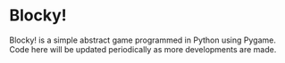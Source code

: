 # Blocky!
Blocky! is a simple abstract game programmed in Python using Pygame. Code here will be updated periodically as more developments are made.
